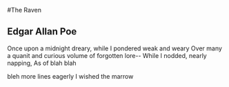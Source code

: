#The Raven
## Edgar Allan Poe

Once upon a midnight dreary,  while I pondered weak and weary
Over many a quanit and curious volume of forgotten lore--
While I nodded, nearly napping, 
As of blah blah


bleh
more lines
eagerly
I wished the marrow
